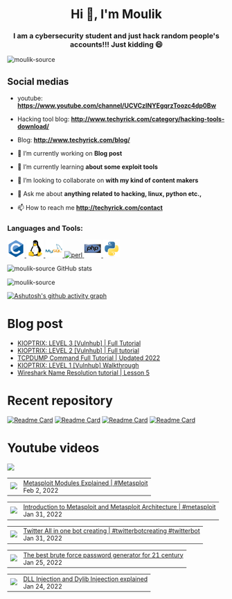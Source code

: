 <h1 align="center">Hi 👋, I'm Moulik</h1>
<h3 align="center">I am a cybersecurity student and just hack random people's accounts!!! Just kidding 😄</h3>

<p align="left"> <img src="https://komarev.com/ghpvc/?username=moulik-source&label=Profile%20views&color=0e75b6&style=flat" alt="moulik-source" /> </p> 

## Social medias
- youtube: **https://www.youtube.com/channel/UCVCzINYEgqrzToozc4dp0Bw**
- Hacking tool blog: **http://www.techyrick.com/category/hacking-tools-download/**
- Blog: **http://www.techyrick.com/blog/**

- 🔭 I’m currently working on **Blog post**

- 🌱 I’m currently learning **about some exploit tools**

- 👯 I’m looking to collaborate on **with my kind of content makers**

- 💬 Ask me about **anything related to hacking, linux, python etc.,**

- 📫 How to reach me **http://techyrick.com/contact**


<h3 align="left">Languages and Tools:</h3>
<p align="left"> <a href="https://www.cprogramming.com/" target="_blank"> <img src="https://raw.githubusercontent.com/devicons/devicon/master/icons/c/c-original.svg" alt="c" width="40" height="40"/> </a> <a href="https://www.linux.org/" target="_blank"> <img src="https://raw.githubusercontent.com/devicons/devicon/master/icons/linux/linux-original.svg" alt="linux" width="40" height="40"/> </a> <a href="https://www.mysql.com/" target="_blank"> <img src="https://raw.githubusercontent.com/devicons/devicon/master/icons/mysql/mysql-original-wordmark.svg" alt="mysql" width="40" height="40"/> </a> <a href="https://www.perl.org/" target="_blank"> <img src="https://api.iconify.design/logos-perl.svg" alt="perl" width="40" height="40"/> </a> <a href="https://www.php.net" target="_blank"> <img src="https://raw.githubusercontent.com/devicons/devicon/master/icons/php/php-original.svg" alt="php" width="40" height="40"/> </a> <a href="https://www.python.org" target="_blank"> <img src="https://raw.githubusercontent.com/devicons/devicon/master/icons/python/python-original.svg" alt="python" width="40" height="40"/> </a> </p>



![moulik-source GitHub stats](https://github-readme-stats.vercel.app/api?username=moulik-source&show_icons=true&theme=vision-friendly-dark)

<p><img align="center" src="https://github-readme-streak-stats.herokuapp.com/?user=moulik-source&theme=vision-friendly-dark" alt="moulik-source" /></p>

[![Ashutosh's github activity graph](https://activity-graph.herokuapp.com/graph?username=moulik-source&bg_color=000000&color=00ff33&line=1e00ff&point=ff0000&area=true&hide_border=true)](https://github.com/ashutosh00710/github-readme-activity-graph)

# Blog post
<!-- BLOG-POST-LIST:START -->
- [KIOPTRIX: LEVEL 3 [Vulnhub] | Full Tutorial](https://techyrick.com/kioptrix-level-3/)
- [KIOPTRIX: LEVEL 2 [Vulnhub] | Full tutorial](https://techyrick.com/kioptrix-level-2-full-tutorial/)
- [TCPDUMP Command Full Tutorial | Updated 2022](https://techyrick.com/tcpdump-command/)
- [KIOPTRIX: LEVEL 1 [Vulnhub] Walkthrough](https://techyrick.com/kioptrix-level-1-vulnhub-walkthrough/)
- [Wireshark Name Resolution tutorial | Lesson 5](https://techyrick.com/wireshark-name-resolution-tutorial/)
<!-- BLOG-POST-LIST:END -->

# Recent repository 

[![Readme Card](https://github-readme-stats.vercel.app/api/pin/?username=moulik-source&repo=ddos&theme=outrun)](https://github.com/moulik-source/ddos) 
[![Readme Card](https://github-readme-stats.vercel.app/api/pin/?username=moulik-source&repo=port-scan&theme=outrun)](https://github.com/moulik-source/port-scan)
[![Readme Card](https://github-readme-stats.vercel.app/api/pin/?username=moulik-source&repo=moulik-source&theme=outrun)](https://github.com/moulik-source/moulik-source)
[![Readme Card](https://github-readme-stats.vercel.app/api/pin/?username=moulik-source&repo=hashmo&theme=outrun)](https://github.com/moulik-source/hashmo)

# Youtube videos

[<img src="https://img.shields.io/badge/-Subscribe-red?style=for-the-badge&logo=youtube&logoColor=white"/>](https://www.youtube.com/channel/UCVCzINYEgqrzToozc4dp0Bw?sub_confirmation=1)

<!-- YOUTUBE:START --><table><tr><td><a href="https://www.youtube.com/watch?v=SyY1gvl9Y-g"><img width="140px" src="https://i.ytimg.com/vi/SyY1gvl9Y-g/mqdefault.jpg"></a></td>
<td><a href="https://www.youtube.com/watch?v=SyY1gvl9Y-g">Metasploit Modules Explained | #Metasploit</a><br/>Feb 2, 2022</td></tr></table>
<table><tr><td><a href="https://www.youtube.com/watch?v=xRehIzmsayA"><img width="140px" src="https://i.ytimg.com/vi/xRehIzmsayA/mqdefault.jpg"></a></td>
<td><a href="https://www.youtube.com/watch?v=xRehIzmsayA">Introduction to Metasploit and Metasploit Architecture | #metasploit</a><br/>Jan 31, 2022</td></tr></table>
<table><tr><td><a href="https://www.youtube.com/watch?v=NhUaKQULq04"><img width="140px" src="https://i.ytimg.com/vi/NhUaKQULq04/mqdefault.jpg"></a></td>
<td><a href="https://www.youtube.com/watch?v=NhUaKQULq04">Twitter All in one bot creating | #twitterbotcreating #twitterbot</a><br/>Jan 31, 2022</td></tr></table>
<table><tr><td><a href="https://www.youtube.com/watch?v=Y4hFCdyRczM"><img width="140px" src="https://i.ytimg.com/vi/Y4hFCdyRczM/mqdefault.jpg"></a></td>
<td><a href="https://www.youtube.com/watch?v=Y4hFCdyRczM">The best brute force password generator for 21 century</a><br/>Jan 25, 2022</td></tr></table>
<table><tr><td><a href="https://www.youtube.com/watch?v=Y0XyAsSxmxc"><img width="140px" src="https://i.ytimg.com/vi/Y0XyAsSxmxc/mqdefault.jpg"></a></td>
<td><a href="https://www.youtube.com/watch?v=Y0XyAsSxmxc">DLL Injection and Dylib Injeection explained</a><br/>Jan 24, 2022</td></tr></table>
<!-- YOUTUBE:END -->

